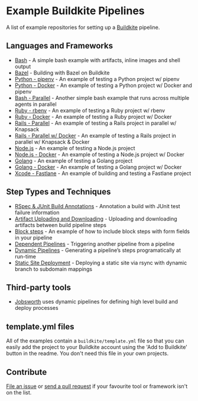 # Example Buildkite Pipelines

A list of example repositories for setting up a [Buildkite](https://buildkite.com/) pipeline.

## Languages and Frameworks

* [Bash](https://github.com/buildkite/bash-example) - A simple bash example with artifacts, inline images and shell output
* [Bazel](https://github.com/buildkite/bazel-example) - Building with Bazel on Buildkite
* [Python - pipenv](https://github.com/buildkite/python-pipenv-example) - An example of testing a Python project w/ pipenv
* [Python - Docker](https://github.com/buildkite/python-docker-example) - An example of testing a Python project w/ Docker and pipenv
* [Bash - Parallel](https://github.com/buildkite/bash-parallel-example) - Another simple bash example that runs across multiple agents in parallel
* [Ruby - rbenv](https://github.com/buildkite/ruby-rbenv-example) - An example of testing a Ruby project w/ rbenv
* [Ruby - Docker](https://github.com/buildkite/ruby-docker-example) - An example of testing a Ruby project w/ Docker
* [Rails - Parallel](https://github.com/buildkite/rails-parallel-example) - An example of testing a Rails project in parallel w/ Knapsack
* [Rails - Parallel w/ Docker](https://github.com/buildkite/rails-docker-parallel-example) - An example of testing a Rails project in parallel w/ Knapsack & Docker
* [Node.js](https://github.com/buildkite/nodejs-example) - An example of testing a Node.js project
* [Node.js - Docker](https://github.com/buildkite/nodejs-docker-example) - An example of testing a Node.js project w/ Docker
* [Golang](https://github.com/buildkite/golang-example) - An example of testing a Golang project
* [Golang - Docker](https://github.com/buildkite/golang-docker-example) - An example of testing a Golang project w/ Docker
* [Xcode - Fastlane](https://github.com/buildkite/buildkite-fastlane-demo) - An example of building and testing a Fastlane project

## Step Types and Techniques

* [RSpec & JUnit Build Annotations](https://github.com/buildkite/rspec-junit-example) - Annotation a build with JUnit test failure information
* [Artifact Uploading and Downloading](https://github.com/buildkite/artifacts-example) - Uploading and downloading artifacts between build pipeline steps
* [Block steps](https://github.com/buildkite/block-step-example) - An example of how to include block steps with form fields in your pipeline
* [Dependent Pipelines](https://github.com/buildkite/dependent-pipeline-example) - Triggering another pipeline from a pipeline
* [Dynamic Pipelines](https://github.com/buildkite/dynamic-pipeline-example) - Generating a pipeline’s steps programatically at run-time
* [Static Site Deployment](https://github.com/buildkite/static-site-deployment-example) - Deploying a static site via rsync with dynamic branch to subdomain mappings

## Third-party tools

* [Jobsworth](https://github.com/saymedia/jobsworth) uses dynamic pipelines for defining high level build and deploy processes

## template.yml files

All of the examples contain a `buildkite/template.yml` file so that you can easily add the project to your Buildkite account using the 'Add to Buildkite' button in the readme. You don't need this file in your own projects.

## Contribute

[File an issue](https://github.com/buildkite/sample-pipelines/issues) or [send a pull request](https://github.com/buildkite/sample-pipelines/pulls) if your favourite tool or framework isn't on the list.
